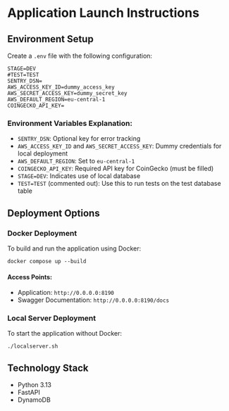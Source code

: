 # Application Launch Instructions

## Environment Setup

Create a `.env` file with the following configuration:

```
STAGE=DEV
#TEST=TEST
SENTRY_DSN=
AWS_ACCESS_KEY_ID=dummy_access_key
AWS_SECRET_ACCESS_KEY=dummy_secret_key
AWS_DEFAULT_REGION=eu-central-1
COINGECKO_API_KEY=
```

### Environment Variables Explanation:
- `SENTRY_DSN`: Optional key for error tracking
- `AWS_ACCESS_KEY_ID` and `AWS_SECRET_ACCESS_KEY`: Dummy credentials for local deployment
- `AWS_DEFAULT_REGION`: Set to `eu-central-1`
- `COINGECKO_API_KEY`: Required API key for CoinGecko (must be filled)
- `STAGE=DEV`: Indicates use of local database
- `TEST=TEST` (commented out): Use this to run tests on the test database table

## Deployment Options

### Docker Deployment
To build and run the application using Docker:
```
docker compose up --build
```

#### Access Points:
- Application: `http://0.0.0.0:8190`
- Swagger Documentation: `http://0.0.0.0:8190/docs`

### Local Server Deployment
To start the application without Docker:
```
./localserver.sh
```

## Technology Stack
- Python 3.13
- FastAPI
- DynamoDB
